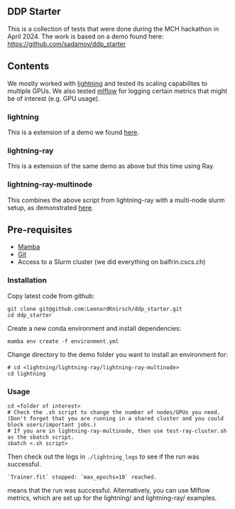 ## DDP Starter

This is a collection of tests that were done during the MCH hackathon in April 2024. The work is based on a demo found here: https://github.com/sadamov/ddp_starter

## Contents
We mostly worked with [lightning](https://lightning.ai/docs/pytorch/stable/) and tested its scaling capabilites to multiple GPUs. We also tested [mlflow](https://mlflow.org/) for logging certain metrics that might be of interest (e.g. GPU usage). 

### lightning
This is a extension of a demo we found [here](https://docs.ray.io/en/latest/train/getting-started-pytorch-lightning.html).
### lightning-ray
This is a extension of the same demo as above but this time using Ray.
### lightning-ray-multinode
This combines the above script from lightning-ray with a multi-node slurm setup, as demonstrated [here](https://github.com/NERSC/slurm-ray-cluster).

## Pre-requisites

- [Mamba](https://mamba.readthedocs.io/en/latest/installation.html)
- [Git](https://git-scm.com/book/en/v2/Getting-Started-Installing-Git)
- Access to a Slurm cluster (we did everything on balfrin.cscs.ch)

### Installation
Copy latest code from github:
```
git clone git@github.com:LeonardKnirsch/ddp_starter.git
cd ddp_starter
```

Create a new conda environment and install dependencies:
```
mamba env create -f environment.yml
```

Change directory to the demo folder you want to install an environment for:
```
# cd <lightning/lightning-ray/lightning-ray-multinode>
cd lightning
```


### Usage
```
cd <folder of interest>
# Check the .sh script to change the number of nodes/GPUs you need. (Don't forget that you are running in a shared cluster and you could block users/important jobs.)
# If you are in lightning-ray-multinode, then use test-ray-cluster.sh as the sbatch script.
sbatch <.sh script>
```

Then check out the logs in `./lightning_logs` to see if the run was successful. 
```
`Trainer.fit` stopped: `max_epochs=10` reached.
```
means that the run was successful. Alternatively, you can use Mlflow metrics, which are set up for the lightning/ and lightning-ray/ examples.
